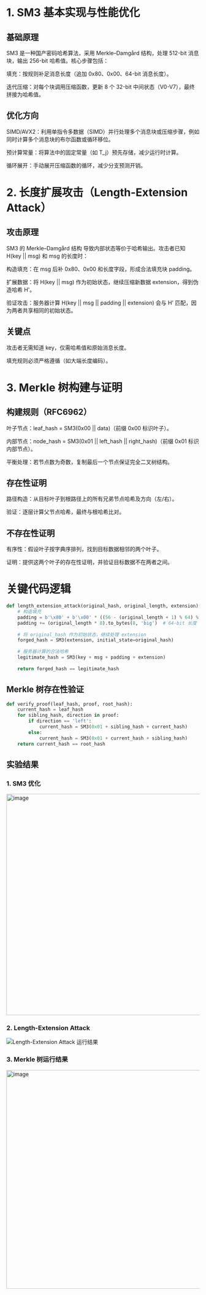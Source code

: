 # 1. SM3 基本实现与性能优化
## 基础原理
SM3 是一种国产密码哈希算法，采用 Merkle–Damgård 结构，处理 512-bit 消息块，输出 256-bit 哈希值。核心步骤包括：

填充：按规则补足消息长度（追加 0x80、0x00、64-bit 消息长度）。

迭代压缩：对每个块调用压缩函数，更新 8 个 32-bit 中间状态（V0-V7），最终拼接为哈希值。

## 优化方向

SIMD/AVX2：利用单指令多数据（SIMD）并行处理多个消息块或压缩步骤，例如同时计算多个消息块的布尔函数或循环移位。

预计算常量：将算法中的固定常量（如 T_j）预先存储，减少运行时计算。

循环展开：手动展开压缩函数的循环，减少分支预测开销。

# 2. 长度扩展攻击（Length-Extension Attack）
## 攻击原理
SM3 的 Merkle–Damgård 结构 导致内部状态等价于哈希输出。攻击者已知 H(key || msg) 和 msg 的长度时：

构造填充：在 msg 后补 0x80、0x00 和长度字段，形成合法填充块 padding。

扩展数据：将 H(key || msg) 作为初始状态，继续压缩新数据 extension，得到伪造哈希 H'。

验证攻击：服务器计算 H(key || msg || padding || extension) 会与 H' 匹配，因为两者共享相同的初始状态。

## 关键点

攻击者无需知道 key，仅需哈希值和原始消息长度。

填充规则必须严格遵循（如大端长度编码）。

# 3. Merkle 树构建与证明
## 构建规则（RFC6962）

叶子节点：leaf_hash = SM3(0x00 || data)（前缀 0x00 标识叶子）。

内部节点：node_hash = SM3(0x01 || left_hash || right_hash)（前缀 0x01 标识内部节点）。

平衡处理：若节点数为奇数，复制最后一个节点保证完全二叉树结构。

## 存在性证明

路径构造：从目标叶子到根路径上的所有兄弟节点哈希及方向（左/右）。

验证：逐层计算父节点哈希，最终与根哈希比对。

## 不存在性证明

有序性：假设叶子按字典序排列，找到目标数据相邻的两个叶子。

证明：提供这两个叶子的存在性证明，并验证目标数据不在两者之间。

# 关键代码逻辑
```python
def length_extension_attack(original_hash, original_length, extension):
    # 构造填充
    padding = b'\x80' + b'\x00' * ((56 - (original_length + 1) % 64) % 64)
    padding += (original_length * 8).to_bytes(8, 'big')  # 64-bit 长度
    
    # 将 original_hash 作为初始状态，继续处理 extension
    forged_hash = SM3(extension, initial_state=original_hash)
    
    # 服务器计算的合法哈希
    legitimate_hash = SM3(key + msg + padding + extension)
    
    return forged_hash == legitimate_hash
```
## Merkle 树存在性验证
```python
def verify_proof(leaf_hash, proof, root_hash):
    current_hash = leaf_hash
    for sibling_hash, direction in proof:
        if direction == 'left':
            current_hash = SM3(0x01 + sibling_hash + current_hash)
        else:
            current_hash = SM3(0x01 + current_hash + sibling_hash)
    return current_hash == root_hash
```
## 实验结果

### 1. SM3 优化
<img width="965" height="577" alt="image" src="https://github.com/user-attachments/assets/eff9f0d2-9a12-4700-82b6-7539072ae324" />


### 2. Length-Extension Attack 
![Length-Extension Attack 运行结果](pic/SM3_attack.png)

### 3. Merkle 树运行结果

<img width="995" height="570" alt="image" src="https://github.com/user-attachments/assets/3c7645a8-8cfb-4912-9ea9-6541e656864b" />


